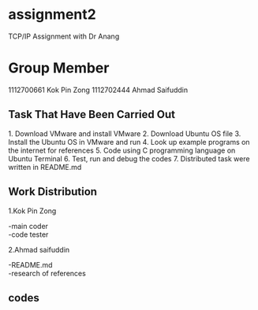 # assignment2
TCP/IP Assignment with Dr Anang

<h1> Group Member </h1>
1112700661 Kok Pin Zong
1112702444 Ahmad Saifuddin



<h2> Task That Have Been Carried Out </h2>
1. Download VMware and install VMware
2. Download Ubuntu OS file
3. Install the Ubuntu OS in VMware and run
4. Look up example programs on the internet for references
5. Code using C programming language on Ubuntu Terminal
6. Test, run and debug the codes
7. Distributed task were written in README.md 

<h2>Work Distribution</h2>
1.Kok Pin Zong
<dl>
  <dt>-main coder</dt>
  <dt>-code tester</dt>
</dl>

2.Ahmad saifuddin
<dl>
<dt>-README.md</dt>
<dt>-research of references</dt>
</dl>
<h2>codes<h2/>
